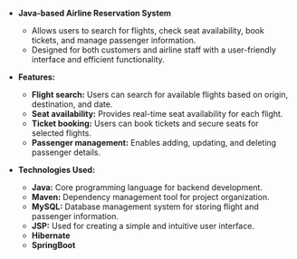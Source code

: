 - **Java-based Airline Reservation System**
  - Allows users to search for flights, check seat availability, book tickets, and manage passenger information.
  - Designed for both customers and airline staff with a user-friendly interface and efficient functionality.

- **Features:**
  - **Flight search:** Users can search for available flights based on origin, destination, and date.
  - **Seat availability:** Provides real-time seat availability for each flight.
  - **Ticket booking:** Users can book tickets and secure seats for selected flights.
  - **Passenger management:** Enables adding, updating, and deleting passenger details.

- **Technologies Used:**
  - **Java:** Core programming language for backend development.
  - **Maven:** Dependency management tool for project organization.
  - **MySQL:** Database management system for storing flight and passenger information.
  - **JSP:** Used for creating a simple and intuitive user interface.
  - **Hibernate**
  - **SpringBoot**
